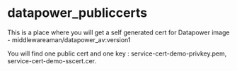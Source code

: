 # datapower_publiccerts
This is a place where you will get a self generated cert for Datapower image - middlewareaman/datapower_av:version1

You will find one public cert and one key :
service-cert-demo-privkey.pem, service-cert-demo-sscert.cer.
